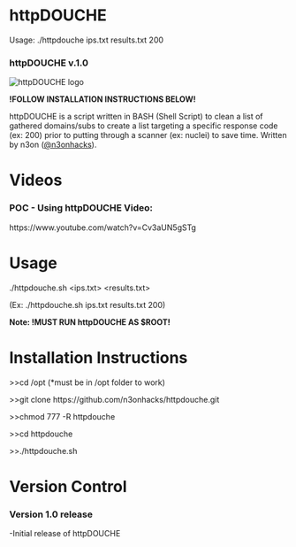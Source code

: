 # httpDOUCHE

Usage: ./httpdouche ips.txt results.txt 200

<h3>httpDOUCHE v.1.0</h3>
<img src="https://raw.githubusercontent.com/n3onhacks/httpdouche/main/httpDOUCHE.jpg" alt="httpDOUCHE logo">

**!FOLLOW INSTALLATION INSTRUCTIONS BELOW!**<p>
httpDOUCHE is a script written in BASH (Shell Script) to clean a list of gathered domains/subs to create a list targeting a specific response code (ex: 200) prior to putting through a scanner (ex: nuclei) to save time. Written by n3on (<a href="https://www.twitter.com/@n3onhacks">@n3onhacks</a>).

<h1>Videos</h1>

<h3>POC - Using httpDOUCHE Video:</h3><p>
 https://www.youtube.com/watch?v=Cv3aUN5gSTg<p>
 
<h1>Usage</h1>
  
./httpdouche.sh <ips.txt> <results.txt> <response-code> <p>
(Ex: ./httpdouche.sh ips.txt results.txt 200)
 
<b>Note: **!MUST RUN httpDOUCHE AS $ROOT!**</b><p>

 <h1>Installation Instructions</h1>
>>cd /opt  (*must be in /opt folder to work)<p><p>
>>git clone https://github.com/n3onhacks/httpdouche.git<p>
>>chmod 777 -R httpdouche<p>
>>cd httpdouche<p>
>>./httpdouche.sh <ips.txt> <results.txt> <response-code><p>

<h1>Version Control</h1>
  
<h3>Version 1.0 release</h3>
-Initial release of httpDOUCHE<p>
 

